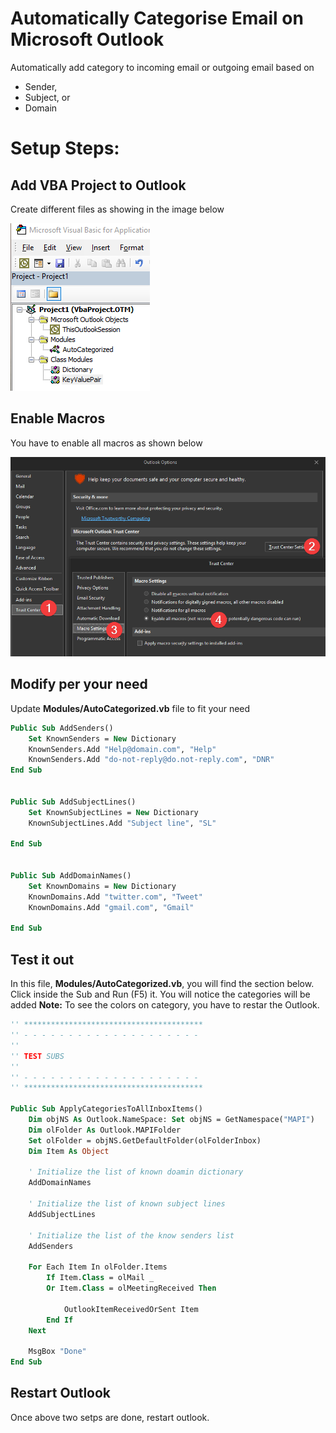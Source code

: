 # Automatically Categorise Email on Microsoft Outlook
Automatically add category to incoming email or outgoing email based on 
- Sender,
- Subject, or
- Domain


# Setup Steps:

## Add VBA Project to Outlook
Create different files as showing in the image below

![outlook-items](img/outlook-vba-project.png)

## Enable Macros
You have to enable all macros as shown below

![enable-macros](img/outlook-disable-macro.png)


## Modify per your need
Update **Modules/AutoCategorized.vb** file to fit your need
```vb
Public Sub AddSenders()
    Set KnownSenders = New Dictionary
    KnownSenders.Add "Help@domain.com", "Help"
    KnownSenders.Add "do-not-reply@do.not-reply.com", "DNR"
End Sub


Public Sub AddSubjectLines()
    Set KnownSubjectLines = New Dictionary
    KnownSubjectLines.Add "Subject line", "SL"
    
End Sub
   

Public Sub AddDomainNames()
    Set KnownDomains = New Dictionary
    KnownDomains.Add "twitter.com", "Tweet"
    KnownDomains.Add "gmail.com", "Gmail"
    
End Sub
```

## Test it out
In this file, **Modules/AutoCategorized.vb**, you will find the section below. Click inside the Sub and Run (F5) it.
You will notice the categories will be added
**Note:** To see the colors on category, you have to restar the Outlook.

```vb
'' ****************************************
'' - - - - - - - - - - - - - - - - - - - -
''
'' TEST SUBS
''
'' - - - - - - - - - - - - - - - - - - - -
'' ****************************************

Public Sub ApplyCategoriesToAllInboxItems()
    Dim objNS As Outlook.NameSpace: Set objNS = GetNamespace("MAPI")
    Dim olFolder As Outlook.MAPIFolder
    Set olFolder = objNS.GetDefaultFolder(olFolderInbox)
    Dim Item As Object
    
    ' Initialize the list of known doamin dictionary
    AddDomainNames
    
    ' Initialize the list of known subject lines
    AddSubjectLines
    
    ' Initialize the list of the know senders list
    AddSenders
    
    For Each Item In olFolder.Items
        If Item.Class = olMail _
        Or Item.Class = olMeetingReceived Then
        
            OutlookItemReceivedOrSent Item
        End If
    Next
    
    MsgBox "Done"
End Sub
```

## Restart Outlook
Once above two setps are done, restart outlook.
